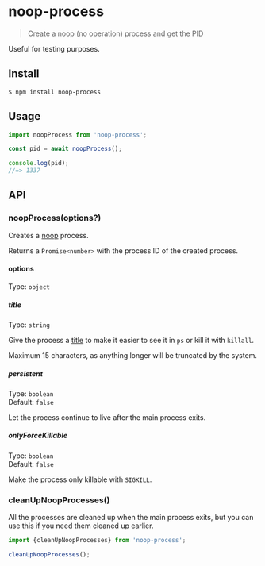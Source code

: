 # noop-process

> Create a noop (no operation) process and get the PID

Useful for testing purposes.

## Install

```
$ npm install noop-process
```

## Usage

```js
import noopProcess from 'noop-process';

const pid = await noopProcess();

console.log(pid);
//=> 1337
```

## API

### noopProcess(options?)

Creates a [noop](https://en.wikipedia.org/wiki/NOP_(code)) process.

Returns a `Promise<number>` with the process ID of the created process.

#### options

Type: `object`

##### title

Type: `string`

Give the process a [title](https://nodejs.org/api/process.html#process_process_title) to make it easier to see it in `ps` or kill it with `killall`.

Maximum 15 characters, as anything longer will be truncated by the system.

##### persistent

Type: `boolean`\
Default: `false`

Let the process continue to live after the main process exits.

##### onlyForceKillable

Type: `boolean`\
Default: `false`

Make the process only killable with `SIGKILL`.

### cleanUpNoopProcesses()

All the processes are cleaned up when the main process exits, but you can use this if you need them cleaned up earlier.

```js
import {cleanUpNoopProcesses} from 'noop-process';

cleanUpNoopProcesses();
```
